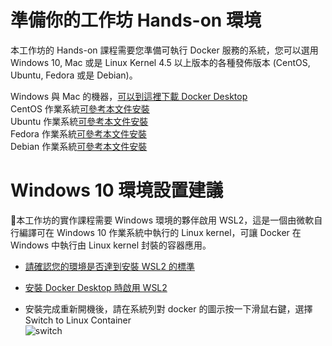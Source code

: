 # 準備你的工作坊 Hands-on 環境
本工作坊的 Hands-on 課程需要您準備可執行 Docker 服務的系統，您可以選用 Windows 10, Mac 或是 Linux Kernel 4.5 以上版本的各種發佈版本 (CentOS, Ubuntu, Fedora 或是 Debian)。

Windows 與 Mac 的機器，[可以到這裡下載 Docker Desktop](https://www.docker.com/products/docker-desktop)  
CentOS 作業系統[可參考本文件安裝](https://docs.docker.com/engine/install/centos/)  
Ubuntu 作業系統[可參考本文件安裝](https://docs.docker.com/engine/install/ubuntu/)  
Fedora 作業系統[可參考本文件安裝](https://docs.docker.com/engine/install/fedora/)  
Debian 作業系統[可參考本文件安裝](https://docs.docker.com/engine/install/debian/)

# Windows 10 環境設置建議 
 本工作坊的實作課程需要 Windows 環境的夥伴啟用 WSL2，這是一個由微軟自行編譯可在 Windows 10 作業系統中執行的 Linux kernel，可讓 Docker 在 Windows 中執行由 Linux kernel 封裝的容器應用。 

* [請確認您的環境是否達到安裝 WSL2 的標準](https://docs.docker.com/docker-for-windows/wsl/#prerequisites)  
* [安裝 Docker Desktop 時啟用 WSL2](https://docs.docker.com/docker-for-windows/wsl/#install) 

* 安裝完成重新開機後，請在系統列對 docker 的圖示按一下滑鼠右鍵，選擇 Switch to Linux Container  
![switch](https://i.stack.imgur.com/96opa.png)
 
